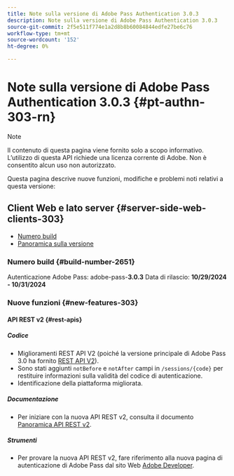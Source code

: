 ```yaml
---
title: Note sulla versione di Adobe Pass Authentication 3.0.3
description: Note sulla versione di Adobe Pass Authentication 3.0.3
source-git-commit: 2f5e511f774e1a2d8b8b60084844edfe27be6c76
workflow-type: tm+mt
source-wordcount: '152'
ht-degree: 0%

---
```


# Note sulla versione di Adobe Pass Authentication 3.0.3 {#pt-authn-303-rn}

>[!NOTE]
>
>Il contenuto di questa pagina viene fornito solo a scopo informativo. L’utilizzo di questa API richiede una licenza corrente di Adobe. Non è consentito alcun uso non autorizzato.

Questa pagina descrive nuove funzioni, modifiche e problemi noti relativi a questa versione:

## Client Web e lato server {#server-side-web-clients-303}

* [Numero build](#build-number-303)
* [Panoramica sulla versione](#release-overview-303)

### Numero build {#build-number-2651}

Autenticazione Adobe Pass: adobe-pass-**3.0.3**
Data di rilascio: **10/29/2024 - 10/31/2024**

### Nuove funzioni {#new-features-303}

#### API REST v2 {#rest-apis}

##### Codice

* Miglioramenti REST API V2 (poiché la versione principale di Adobe Pass 3.0 ha fornito [REST API V2](./rest-api-v2/apis/rest-api-v2-apis-overview.md)).
* Sono stati aggiunti `notBefore` e `notAfter` campi in `/sessions/{code}` per restituire informazioni sulla validità del codice di autenticazione.
* Identificazione della piattaforma migliorata.

##### Documentazione

* Per iniziare con la nuova API REST v2, consulta il documento [Panoramica API REST v2](./rest-api-v2/rest-api-v2-overview.md).

##### Strumenti

* Per provare la nuova API REST v2, fare riferimento alla nuova pagina di autenticazione di Adobe Pass dal sito Web [Adobe Developer](https://developer.adobe.com/adobe-pass).
